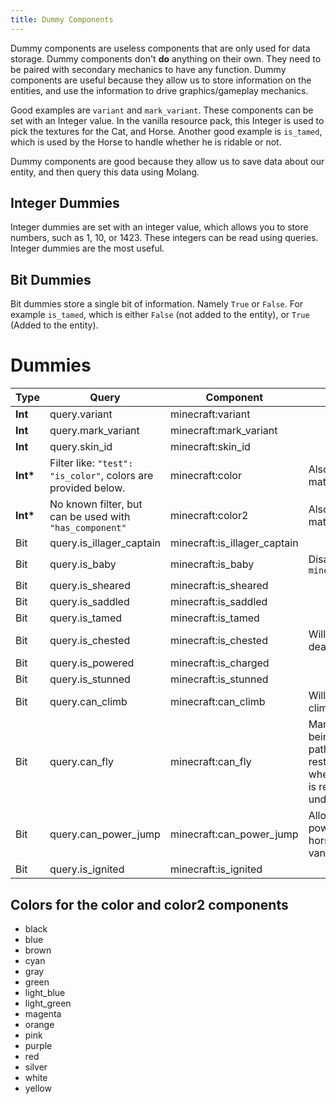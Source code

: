 ```yaml
---
title: Dummy Components
---
```


Dummy components are useless components that are only used for data storage. Dummy components don't **do** anything on their own. They need to be paired with secondary mechanics to have any function. Dummy components are useful because they allow us to store information on the entities, and use the information to drive graphics/gameplay mechanics.

Good examples are `variant` and `mark_variant`. These components can be set with an Integer value. In the vanilla resource pack, this Integer is used to pick the textures for the Cat, and Horse. Another good example is `is_tamed`, which is used by the Horse to handle whether he is ridable or not.

Dummy components are good because they allow us to save data about our entity, and then query this data using Molang.

## Integer Dummies

Integer dummies are set with an integer value, which allows you to store numbers, such as 1, 10, or 1423. These integers can be read using queries. Integer dummies are the most useful.

## Bit Dummies

Bit dummies store a single bit of information. Namely `True` or `False`. For example `is_tamed`, which is either `False` (not added to the entity), or `True` (Added to the entity).

# Dummies

| Type      | Query                                                         | Component                    | Notes                                                                                                                             |
| --------- | ------------------------------------------------------------- | ---------------------------- | --------------------------------------------------------------------------------------------------------------------------------- |
| **Int**   | query.variant                                                 | minecraft:variant            |                                                                                                                                   |
| **Int**   | query.mark_variant                                            | minecraft:mark_variant       |                                                                                                                                   |
| **Int**   | query.skin_id                                                 | minecraft:skin_id            |                                                                                                                                   |
| **Int\*** | Filter like: `"test": "is_color"`, colors are provided below. | minecraft:color              | Also sets color in materials.                                                                                                     |
| **Int\*** | No known filter, but can be used with `"has_component"`       | minecraft:color2             | Also sets color in materials.                                                                                                     |
| Bit       | query.is_illager_captain                                      | minecraft:is_illager_captain |                                                                                                                                   |
| Bit       | query.is_baby                                                 | minecraft:is_baby            | Disables use of `minecraft:breedable`                                                                                             |
| Bit       | query.is_sheared                                              | minecraft:is_sheared         |                                                                                                                                   |
| Bit       | query.is_saddled                                              | minecraft:is_saddled         |                                                                                                                                   |
| Bit       | query.is_tamed                                                | minecraft:is_tamed           |                                                                                                                                   |
| Bit       | query.is_chested                                              | minecraft:is_chested         | Will drop chest on death                                                                                                          |
| Bit       | query.is_powered                                              | minecraft:is_charged         |                                                                                                                                   |
| Bit       | query.is_stunned                                              | minecraft:is_stunned         |                                                                                                                                   |
| Bit       | query.can_climb                                               | minecraft:can_climb          | Will allow entities to climb ladders                                                                                              |
| Bit       | query.can_fly                                                 | minecraft:can_fly            | Marks the entity as being able to fly, the pathfinder won't be restricted to paths where a solid block is required underneath it. |
| Bit       | query.can_power_jump                                          | minecraft:can_power_jump     | Allows the entity to power jump like the horse does in vanilla.                                                                   |
| Bit       | query.is_ignited                                              | minecraft:is_ignited         |                                                                                                                                   |

## Colors for the color and color2 components

-   black
-   blue
-   brown
-   cyan
-   gray
-   green
-   light_blue
-   light_green
-   magenta
-   orange
-   pink
-   purple
-   red
-   silver
-   white
-   yellow
